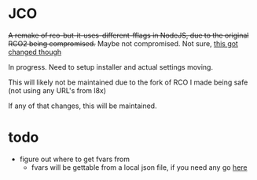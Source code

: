 # JCO
~~A remake of rco-but-it-uses-different-fflags in NodeJS, due to the original RCO2 being compromised.~~ Maybe not compromised. Not sure, [this got changed though](https://cw.rfo.sh/)

In progress. Need to setup installer and actual settings moving.

This will likely not be maintained due to the fork of RCO I made being safe (not using any URL's from l8x)

If any of that changes, this will be maintained.

# todo

- figure out where to get fvars from
  - fvars will be gettable from a local json file, if you need any go [here](https://github.com/fheahdythdr/rco-fflags)
